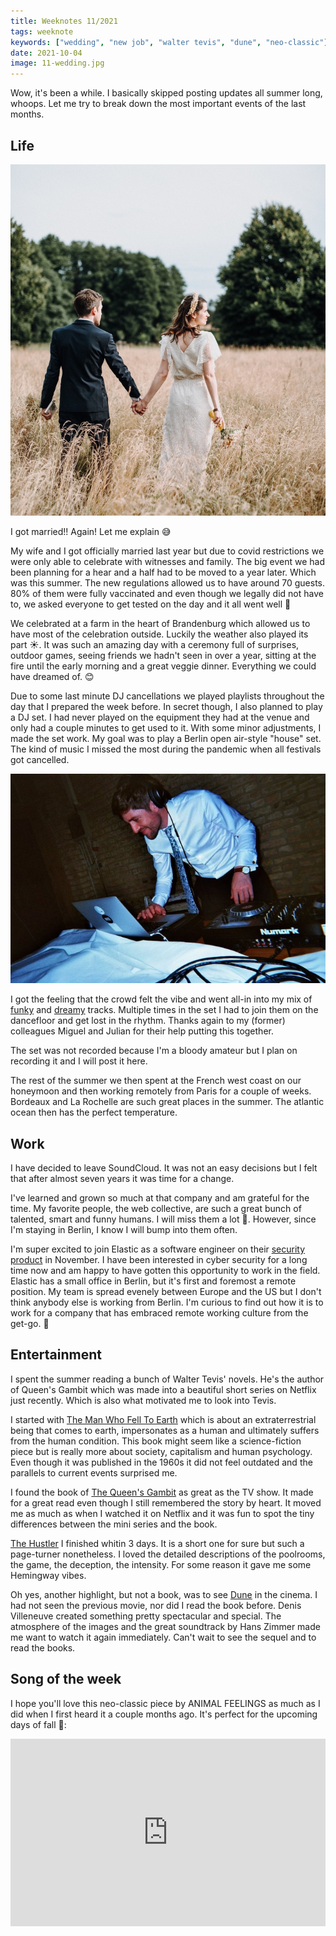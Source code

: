 ```yaml
---
title: Weeknotes 11/2021
tags: weeknote
keywords: ["wedding", "new job", "walter tevis", "dune", "neo-classic"]
date: 2021-10-04
image: 11-wedding.jpg
---
```


Wow, it's been a while. I basically skipped posting updates all summer long, whoops. Let me try to break down the most important events of the last months.

## Life

![The married couple](./11-wedding.jpg)

I got married!! Again! Let me explain 😅

My wife and I got officially married last year but due to covid restrictions we were only able to celebrate with witnesses and family. The big event we had been planning for a hear and a half had to be moved to a year later. Which was this summer. The new regulations allowed us to have around 70 guests. 80% of them were fully vaccinated and even though we legally did not have to, we asked everyone to get tested on the day and it all went well 🎉

We celebrated at a farm in the heart of Brandenburg which allowed us to have most of the celebration outside. Luckily the weather also played its part ☀️. It was such an amazing day with a ceremony full of surprises, outdoor games, seeing friends we hadn't seen in over a year, sitting at the fire until the early morning and a great veggie dinner. Everything we could have dreamed of. 😊

Due to some last minute DJ cancellations we played playlists throughout the day that I prepared the week before. In secret though, I also planned to play a DJ set. I had never played on the equipment they had at the venue and only had a couple minutes to get used to it. With some minor adjustments, I made the set work. My goal was to play a Berlin open air-style "house" set. The kind of music I missed the most during the pandemic when all festivals got cancelled.

![DJing at the wedding](./11-djing.jpg)

I got the feeling that the crowd felt the vibe and went all-in into my mix of [funky](https://soundcloud.com/guesthousemusic/mark-funk-never-never) and [dreamy](https://soundcloud.com/andmeandyou/me-the-rapture-ptii) tracks. Multiple times in the set I had to join them on the dancefloor and get lost in the rhythm. Thanks again to my (former) colleagues Miguel and Julian for their help putting this together.

The set was not recorded because I'm a bloody amateur but I plan on recording it and I will post it here.

The rest of the summer we then spent at the French west coast on our honeymoon and then working remotely from Paris for a couple of weeks. Bordeaux and La Rochelle are such great places in the summer. The atlantic ocean then has the perfect temperature.

## Work

I have decided to leave SoundCloud. It was not an easy decisions but I felt that after almost seven years it was time for a change.

I've learned and grown so much at that company and am grateful for the time. My favorite people, the web collective, are such a great bunch of talented, smart and funny humans. I will miss them a lot 🥲. However, since I'm staying in Berlin, I know I will bump into them often.

I'm super excited to join Elastic as a software engineer on their [security product](https://www.elastic.co/security) in November. I have been interested in cyber security for a long time now and am happy to have gotten this opportunity to work in the field. Elastic has a small office in Berlin, but it's first and foremost a remote position. My team is spread evenely between Europe and the US but I don't think anybody else is working from Berlin. I'm curious to find out how it is to work for a company that has embraced remote working culture from the get-go. 🎉

## Entertainment

I spent the summer reading a bunch of Walter Tevis' novels. He's the author of Queen's Gambit which was made into a beautiful short series on Netflix just recently. Which is also what motivated me to look into Tevis.

I started with [The Man Who Fell To Earth](https://www.goodreads.com/book/show/396329.The_Man_Who_Fell_to_Earth) which is about an extraterrestrial being that comes to earth, impersonates as a human and ultimately suffers from the human condition. This book might seem like a science-fiction piece but is really more about society, capitalism and human psychology. Even though it was published in the 1960s it did not feel outdated and the parallels to current events surprised me.

I found the book of [The Queen's Gambit](https://www.goodreads.com/book/show/62022.The_Queen_s_Gambit) as great as the TV show. It made for a great read even though I still remembered the story by heart. It moved me as much as when I watched it on Netflix and it was fun to spot the tiny differences between the mini series and the book.

[The Hustler](https://www.goodreads.com/book/show/323170.The_Hustler) I finished whitin 3 days. It is a short one for sure but such a page-turner nonetheless. I loved the detailed descriptions of the poolrooms, the game, the deception, the intensity. For some reason it gave me some Hemingway vibes.

Oh yes, another highlight, but not a book, was to see [Dune](<https://en.wikipedia.org/wiki/Dune_(2021_film)>) in the cinema. I had not seen the previous movie, nor did I read the book before. Denis Villeneuve created something pretty spectacular and special. The atmosphere of the images and the great soundtrack by Hans Zimmer made me want to watch it again immediately. Can't wait to see the sequel and to read the books.

## Song of the week

I hope you'll love this neo-classic piece by ANIMAL FEELINGS as much as I did when I first heard it a couple months ago. It's perfect for the upcoming days of fall 🍂:

<iframe width="100%" height="300" title="Embedded song from SoundCloud" scrolling="no" frameborder="no" src="https://w.soundcloud.com/player/?url=https%3A//api.soundcloud.com/tracks/859410541&color=%23ff5500&auto_play=false&hide_related=false&show_comments=true&show_user=true&show_reposts=false&show_teaser=true&visual=true" loading="lazy"></iframe>
